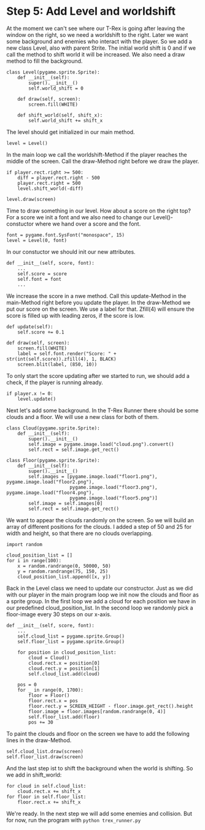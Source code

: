 # Step 5: Add Level and worldshift

At the moment we can't see where our T-Rex is going after leaving the window on the right, so we need a worldshift to the right.
Later we want some background and enemies who interact with the player. So we add a new class Level, also with parent Strite. The initial world shift is 0 and if we call the method to shift world it will be increased.
We also need a draw method to fill the background.
```
class Level(pygame.sprite.Sprite):
    def __init__(self):
        super().__init__()
        self.world_shift = 0

    def draw(self, screen):
        screen.fill(WHITE)

    def shift_world(self, shift_x):
        self.world_shift += shift_x
```

The level should get initialized in our main method.
```
level = Level()
```

In the main loop we call the worldshift-Method if the player reaches the middle of the screen. Call the draw-Method right before we draw the player.
```
if player.rect.right >= 500:
    diff = player.rect.right - 500
    player.rect.right = 500
    level.shift_world(-diff)

level.draw(screen)
```

Time to draw something in our level. How about a score on the right top? For a score we init a font and we also need to change our Level()-constuctor where we hand over a score and the font.
```
font = pygame.font.SysFont("monospace", 15)
level = Level(0, font)
```

In our constuctor we should init our new attributes.
```
def __init__(self, score, font):
    ...
    self.score = score
    self.font = font
    ...
```

We increase the score in a nwe method. Call this update-Method in the main-Method right before you update the player.
In the draw-Method we put our score on the screen. We use a label for that. Zfill(4) will ensure the score is filled up with leading zeros, if the score is low.
```
def update(self):
    self.score += 0.1

def draw(self, screen):
    screen.fill(WHITE)
    label = self.font.render("Score: " + str(int(self.score)).zfill(4), 1, BLACK)
    screen.blit(label, (850, 10))
```

To only start the score updating after we started to run, we should add a check, if the player is running already.
```
if player.x != 0:
    level.update()
```

Next let's add some background. In the T-Rex Runner there should be some clouds and a floor. We will use a new class for both of them.
```
class Cloud(pygame.sprite.Sprite):
    def __init__(self):
        super().__init__()
        self.image = pygame.image.load("cloud.png").convert()
        self.rect = self.image.get_rect()

class Floor(pygame.sprite.Sprite):
    def __init__(self):
        super().__init__()
        self.images = [pygame.image.load("floor1.png"), pygame.image.load("floor2.png"),
                       pygame.image.load("floor3.png"), pygame.image.load("floor4.png"),
                       pygame.image.load("floor5.png")]
        self.image = self.images[0]
        self.rect = self.image.get_rect()
```

We want to appear the clouds randomly on the screen. So we will build an array of different positions for the clouds. I added a step of 50 and 25 for width and height, so that there are no clouds overlapping.
```
import random

cloud_position_list = []
for i in range(100):
    x = random.randrange(0, 50000, 50)
    y = random.randrange(75, 150, 25)
    cloud_position_list.append([x, y])
```

Back in the Level class we need to update our constructor. Just as we did with our player in the main program loop we init now the clouds and floor as a sprite group.
In the first loop we add a cloud for each position we have in our predefined cloud_position_list. In the second loop we randomly pick a floor-image every 30 steps on our x-axis.
```
def __init__(self, score, font):
    ...
    self.cloud_list = pygame.sprite.Group()
    self.floor_list = pygame.sprite.Group()

    for position in cloud_position_list:
        cloud = Cloud()
        cloud.rect.x = position[0]
        cloud.rect.y = position[1]
        self.cloud_list.add(cloud)

    pos = 0
    for _ in range(0, 1700):
        floor = Floor()
        floor.rect.x = pos
        floor.rect.y = SCREEN_HEIGHT - floor.image.get_rect().height
        floor.image = floor.images[random.randrange(0, 4)]
        self.floor_list.add(floor)
        pos += 30
```

To paint the clouds and floor on the screen we have to add the following lines in the draw-Method.
```
self.cloud_list.draw(screen)
self.floor_list.draw(screen)
```

And the last step ist to shift the background when the world is shifting. So we add in shift_world:
```
for cloud in self.cloud_list:
    cloud.rect.x += shift_x
for floor in self.floor_list:
    floor.rect.x += shift_x
```

We're ready. In the next step we will add some enemies and collision. But for now, run the program with `python trex_runner.py`
